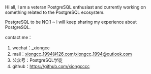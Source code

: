 Hi all, I am a veteran PostgreSQL enthusiast and currently working on something related to the PostgreSQL ecosystem. 

PostgreSQL to be NO.1 ~ I will keep sharing my experience about PostgreSQL. 

contact me：

1. wechat：_xiongcc
2. mail：xiongcc_1994@126.com/xiongcc_1994@outlook.com
3. 公众号：PostgreSQL学徒
4. github：https://github.com/xiongcccc
